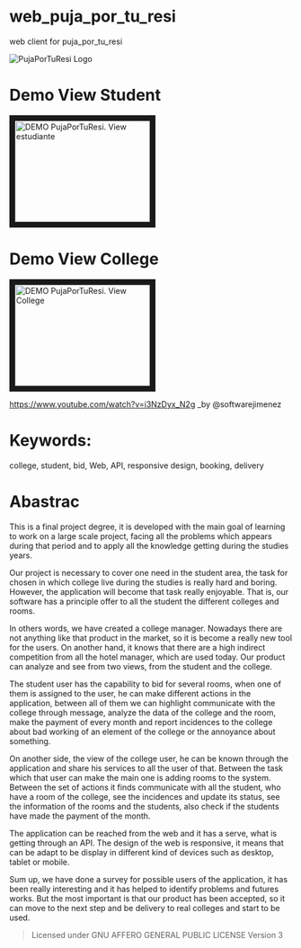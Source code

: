 
# web_puja_por_tu_resi
web client for puja_por_tu_resi

![PujaPorTuResi Logo](https://raw.githubusercontent.com/softwarejimenez/web_puja_por_tu_resi/master/img/logo.png)

# Demo View Student

<a href="https://www.youtube.com/watch?v=kIiUUXpZlg0" target="_blank"><img src="http://i3.ytimg.com/vi/kIiUUXpZlg0/maxresdefault.jpg" 
alt="DEMO PujaPorTuResi. View estudiante" width="240" height="180" border="10" /></a>

# Demo View College

<a href="https://www.youtube.com/watch?v=i3NzDyx_N2g" target="_blank"><img src="http://i3.ytimg.com/vi/i3NzDyx_N2g/maxresdefault.jpg" 
alt="DEMO PujaPorTuResi. View College" width="240" height="180" border="10" /></a>


https://www.youtube.com/watch?v=i3NzDyx_N2g
_by @softwarejimenez

# Keywords: 
college, student, bid, Web, API, responsive design, booking, delivery 

# Abastrac
This is a final project degree, it is developed with the main goal of learning to work on a large scale project, facing all the problems which appears during that period and to apply all the knowledge getting during the studies years. 
 
Our project is necessary to cover one need in the student area, the task for chosen in which college live during the studies is really hard and boring. However, the application will become that task really enjoyable. That is, our software has a principle offer to all the student the different colleges and rooms. 
 
In others words, we have created a college manager. Nowadays there are not anything like that product in the market, so it is become a really new tool for the users. On another hand, it knows that there are a high indirect competition from all the hotel manager, which are used today. Our product can analyze and see from two views, from the student and the college. 

The student user has the capability to bid for several rooms, when one of them is assigned to the user, he can make different actions in the application, between all of them we can highlight communicate with the college through message, analyze the data of the college and the room, make the payment of every month and report incidences to the college about bad working of an element of the college or the annoyance about something. 

On another side, the view of the college user, he can be known through the application and share his services to all the user of that. Between the task which that user can make the main one is adding rooms to the system.  Between the set of actions it finds communicate with all the student, who have a room of the college, see the incidences and update its status, see the information of the rooms and the students, also check if the students have made the payment of the month. 

The application can be reached from the web and it has a serve, what is getting through an API. The design of the web is responsive, it means that can be adapt to be display in different kind of devices such as desktop, tablet or mobile.

Sum up, we have done a survey for possible users of the application, it has been really interesting and it has helped to identify problems and futures works. But the most important is that our product has been accepted, so it can move to the next step and be delivery to real colleges and start to be used. 

> Licensed under GNU AFFERO GENERAL PUBLIC LICENSE Version 3
